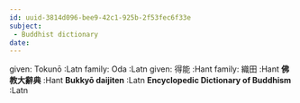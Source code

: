 ```yaml
---
id: uuid-3814d096-bee9-42c1-925b-2f53fec6f33e
subject: 
 - Buddhist dictionary
date: 
---
```


given: Tokunō :Latn
family: Oda :Latn
given: 得能 :Hant
family: 織田 :Hant
**佛教大辭典** :Hant
**Bukkyō daijiten** :Latn
**Encyclopedic Dictionary of Buddhism** :Latn